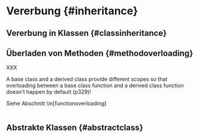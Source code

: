 
# Vererbung {#inheritance}

## Vererbung in Klassen {#classinheritance}

## Überladen von Methoden {#methodoverloading}

XXX

A base class and a derived class provide different scopes so that overloading
between a base class function and a derived class function doesn't happen by
default (p329)!

Siehe Abschnitt \in[functionoverloading]

~~~{.cpp}

~~~


## Abstrakte Klassen {#abstractclass}
